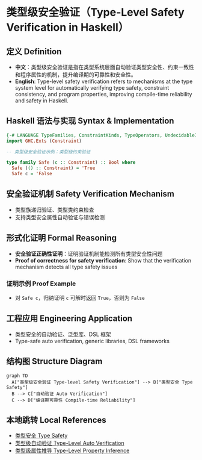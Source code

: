 # 类型级安全验证（Type-Level Safety Verification in Haskell）

## 定义 Definition

- **中文**：类型级安全验证是指在类型系统层面自动验证类型安全性、约束一致性和程序属性的机制，提升编译期的可靠性和安全性。
- **English**: Type-level safety verification refers to mechanisms at the type system level for automatically verifying type safety, constraint consistency, and program properties, improving compile-time reliability and safety in Haskell.

## Haskell 语法与实现 Syntax & Implementation

```haskell
{-# LANGUAGE TypeFamilies, ConstraintKinds, TypeOperators, UndecidableInstances #-}
import GHC.Exts (Constraint)

-- 类型级安全验证示例：类型级约束验证

type family Safe (c :: Constraint) :: Bool where
  Safe (() :: Constraint) = 'True
  Safe c = 'False
```

## 安全验证机制 Safety Verification Mechanism

- 类型族递归验证、类型类约束检查
- 支持类型安全属性自动验证与错误检测

## 形式化证明 Formal Reasoning

- **安全验证正确性证明**：证明验证机制能检测所有类型安全性问题
- **Proof of correctness for safety verification**: Show that the verification mechanism detects all type safety issues

### 证明示例 Proof Example

- 对 `Safe c`，归纳证明 `c` 可解时返回 `True`，否则为 `False`

## 工程应用 Engineering Application

- 类型安全的自动验证、泛型库、DSL 框架
- Type-safe auto verification, generic libraries, DSL frameworks

## 结构图 Structure Diagram

```mermaid
graph TD
  A["类型级安全验证 Type-level Safety Verification"] --> B["类型安全 Type Safety"]
  B --> C["自动验证 Auto Verification"]
  C --> D["编译期可靠性 Compile-time Reliability"]
```

## 本地跳转 Local References

- [类型安全 Type Safety](../14-Type-Safety/01-Type-Safety-in-Haskell.md)
- [类型级自动验证 Type-Level Auto Verification](../39-Type-Level-Auto-Verification/01-Type-Level-Auto-Verification-in-Haskell.md)
- [类型级属性推导 Type-Level Property Inference](../42-Type-Level-Property-Inference/01-Type-Level-Property-Inference-in-Haskell.md)
